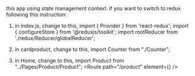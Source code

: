 this app using state management context. if you want to switch to redux following this instruction:

1. in index.js, change to this,
import { Provider } from 'react-redux';
import { configureStore } from '@reduxjs/toolkit';
import rootReducer from './redux/Reducer/globalReducer';
<Provider store={storeRedux}>
    <Home />
</Provider>

2. in cardproduct, change to this,
import Counter from "./Counter";
<Counter />

3. in Home, change to this,
import Product from "../Pages/Product/Product";
<Route path="/product" element={<Product />} />